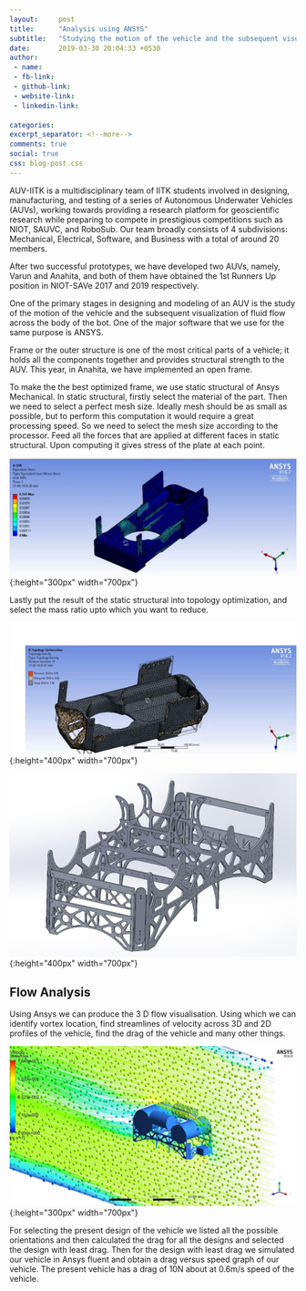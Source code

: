 ```yaml
---
layout:     post
title:      "Analysis using ANSYS"
subtitle:   "Studying the motion of the vehicle and the subsequent visualisation of fluid flow using ANSYS."
date:       2019-03-30 20:04:33 +0530
author: 
 - name: 
 - fb-link:
 - github-link: 
 - website-link: 
 - linkedin-link: 

categories: 
excerpt_separator: <!--more-->
comments: true
social: true
css: blog-post.css
---
```


AUV-IITK is a multidisciplinary team of IITK students involved in designing, manufacturing, and testing of a series of Autonomous Underwater
Vehicles (AUVs), working towards providing a research platform for geoscientific research while preparing to compete in prestigious competitions such as NIOT, SAUVC, and RoboSub. Our team broadly consists of 4 subdivisions: Mechanical, Electrical, Software, and Business with a total of around 20 members.

After two successful prototypes, we have developed two AUVs, namely,  Varun and Anahita, and both of them have obtained the 1st Runners Up
position in NIOT-SAVe 2017 and 2019 respectively.
   
One of the primary stages in designing and modeling of an AUV is the study of the motion of the vehicle and the subsequent visualization of fluid flow across the body of the bot. One of the major software that we use for the same purpose is ANSYS.

Frame or the outer structure is one of the most critical parts of a vehicle; it holds all the components together and provides structural strength to the AUV. This year, in Anahita, we have implemented an open frame.


To make the the best optimized frame, we use static structural of Ansys Mechanical. In static structural, firstly select the material of the part. Then we need to select a perfect mesh size. Ideally mesh should be as small as possible, but to perform this computation it would require a great processing speed. So we need to select the mesh size according to the processor. Feed all the forces that are applied at different faces in static structural. Upon computing it gives stress of the plate at each point.


![After Structural Analysis](/assets/images/blog/posts/ANSYS/AfterStructuralAnalysis.jpg){:height="300px" width="700px"}

Lastly put the result of the static structural into topology optimization, and select the mass ratio upto which you want to reduce.

![AfterTopologyOptimization](/assets/images/blog/posts/ANSYS/AfterTopologyOptimisation.jpg){:height="400px" width="700px"}

![Final Frame after all analysis](/assets/images/blog/posts/ANSYS/FinalFrame.png){:height="400px" width="700px"}

## Flow Analysis

Using Ansys we can produce the 3 D flow visualisation. Using which we can identify vortex location, find streamlines of velocity across 3D and 2D profiles of the vehicle, find the drag of the vehicle and many other things.

![Flow Velocity Streamlines](/assets/images/blog/posts/ANSYS/VelocityStreamlines.jpg){:height="300px" width="700px"}

For selecting the present design of the vehicle we listed all the possible orientations and then calculated the drag for all the designs and selected the design with least drag.
Then for the design with least drag we simulated our vehicle in Ansys fluent and obtain a drag versus speed graph of our vehicle.
The present vehicle has a drag of 10N about at 0.6m/s speed of the vehicle.

